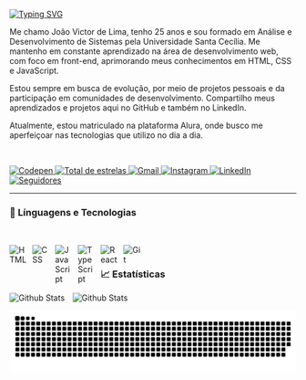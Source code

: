 [![Typing SVG](https://readme-typing-svg.herokuapp.com/?color=4169E1&size=35&center=true&vCenter=true&width=1000&lines=OLÁ;Seja+bem+vindo+ao+meu+perfil)](https://git.io/typing-svg)

Me chamo João Victor de Lima, tenho 25 anos e sou formado em Análise e Desenvolvimento de Sistemas pela Universidade Santa Cecília. Me mantenho em constante aprendizado na área de desenvolvimento web, com foco em front-end, aprimorando meus conhecimentos em HTML, CSS e JavaScript.

Estou sempre em busca de evolução, por meio de projetos pessoais e da participação em comunidades de desenvolvimento. Compartilho meus aprendizados e projetos aqui no GitHub e também no LinkedIn.

Atualmente, estou matriculado na plataforma Alura, onde busco me aperfeiçoar nas tecnologias que utilizo no dia a dia.

<br/>


<p align="left">
    <a href="https://codepen.io/jvictorlima">
        <img
            alt="Codepen"
            title="Conta do Codepen"
            src="https://img.shields.io/badge/Codepen-000000?style=for-the-badge&logo=codepen&logoColor=white"
         /> 
    <a href="https://github.com/jvlimadev?tab=repositories&sort=stargazers">
        <img 
            alt="Total de estrelas" 
            title="Total de estrelas GitHub" 
            src="https://custom-icon-badges.demolab.com/github/stars/jvlimadev?color=55960c&style=for-the-badge&labelColor=488207&logo=star&label=estrelas"
        />
    </a>  
    <a href="https://mailto:jvlimadev1999@gmail.com">
        <img
            alt="Gmail"
            title="Conta do Gmail"
            src="https://img.shields.io/badge/Gmail-D14836?style=for-the-badge&logo=gmail&logoColor=white"
         /> 
    <a href="https://www.instagram.com/jv._lima/">
        <img
            alt="Instagram"
            title="Conta do Instagram"
            src="https://img.shields.io/badge/Instagram-%23E4405F.svg?style=for-the-badge&logo=Instagram&logoColor=white"
        /> 
    <a href="https://www.linkedin.com/in/jvictorlima/">
        <img 
            alt="LinkedIn" 
            title="Conta do LinkedIn" 
            src="https://img.shields.io/badge/LinkedIn-0077B5?style=for-the-badge&logo=linkedin&logoColor=white)](https://www.linkedin.com/in/jvictorlima/"
        />
    </a>
    <a href="https://github.com/jvlimadev?tab=followers">
        <img 
            alt="Seguidores" 
            title="Me siga no GitHub" 
            src="https://custom-icon-badges.demolab.com/github/followers/jvlimadev?color=236ad3&labelColor=1155ba&style=for-the-badge&logo=github&label=Seguidores&logoColor=white"
        />
    </a>
</p> 
      
---

<h3>🤖 Línguagens e Tecnologias</h3>

<br/>

<img 
    align="left" 
    alt="HTML"
    title="HTML" 
    width="30px" 
    style="padding-right: 10px;" 
    src="https://cdn.jsdelivr.net/gh/devicons/devicon@latest/icons/html5/html5-original.svg" 
/>
<img 
    align="left" 
    alt="CSS" 
    title="CSS"
    width="30px" 
    style="padding-right: 10px;" 
    src="https://cdn.jsdelivr.net/gh/devicons/devicon@latest/icons/css3/css3-original.svg" 
/>
<img 
    align="left" 
    alt="JavaScript" 
    title="JavaScript"
    width="30px" 
    style="padding-right: 10px;" 
    src="https://cdn.jsdelivr.net/gh/devicons/devicon@latest/icons/javascript/javascript-original.svg" 
/>
<img 
    align="left" 
    alt="TypeScript"
    title="TypeScript" 
    width="30px" 
    style="padding-right: 10px;" 
    src="https://cdn.jsdelivr.net/gh/devicons/devicon@latest/icons/typescript/typescript-original.svg" 
/>
<img 
    align="left" 
    alt="React"
    title="React" 
    width="30px" 
    style="padding-right: 10px;" 
    src="https://cdn.jsdelivr.net/gh/devicons/devicon@latest/icons/react/react-original.svg" 
/>
<img 
    align="left" 
    alt="Git" 
    title="Git"
    width="30px" 
    style="padding-right: 10px;" 
    src="https://cdn.jsdelivr.net/gh/devicons/devicon@latest/icons/git/git-original.svg" 
/>

<br/>

<h3>📈 Estatísticas </h3>

<p>
  <img
    aling="left"
    alt="Github Stats"
    height="200"
    style="padding-right: 10px;"
    src="https://github-readme-stats.vercel.app/api?username=jvlimadev&show_icons=true&include_all_commits=true&locale=pt-br"
  />
  <img
    aling="left"
    alt="Github Stats"
    height="200"
    style="padding-right: 10px;"
    src="https://github-readme-stats.vercel.app/api/top-langs/?username=jvlimadev&layout=compact&custom_title=Tecnologias&langs_count=9""
  />
</p>

<!--
Adicionando o Snake no readme
![snake gif](https://github.com/jvlimadev/jvlimadev/blob/output/github-contribution-grid-snake.svg)
-->
<picture align="center">
  <source media="(prefers-color-scheme: dark)" srcset="https://raw.githubusercontent.com/mari4souza/mari4souza/output/github-contribution-grid-snake-dark.svg">
  <source media="(prefers-color-scheme: light)" srcset="https://raw.githubusercontent.com/mari4souza/mari4souza/output/github-contribution-grid-snake-dark.svg">
  <img align="center" alt="github contribution grid snake animation" src="https://raw.githubusercontent.com/mari4souza/mari4souza/output/github-contribution-grid-snake.svg">
</picture>

